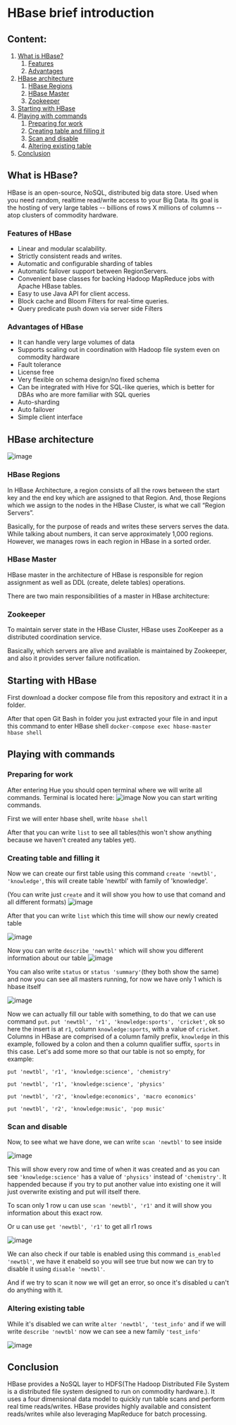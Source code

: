# HBase brief introduction

## Content:
1. [What is HBase?](#what-is-hbase)
   1. [Features](#features-of-hbase)
   2. [Advantages](#advantages-of-hbase)
3. [HBase architecture](#hbase-architecture)
   1. [HBase Regions](#hbase-regions) 
   2. [HBase Master](#hbase-master)
   3. [Zookeeper](#zookeeper)
5. [Starting with HBase](#starting-with-hbase)
6. [Playing with commands](#playing-with-commands)
   1. [Preparing for work](#preparing-for-work)
   2. [Creating table and filling it](#creating-table-and-filling-it)
   3. [Scan and disable](#scan-and-disable)
   4. [Altering existing table](#altering-existing-table)
7. [Conclusion](#conclusion)

## What is HBase?
HBase is an open-source, NoSQL, distributed big data store. Used when you need random, realtime read/write access to your Big Data. Its goal is the hosting of very large tables -- billions of rows X millions of columns -- atop clusters of commodity hardware.

### Features of HBase
- Linear and modular scalability.
- Strictly consistent reads and writes.
- Automatic and configurable sharding of tables
- Automatic failover support between RegionServers.
- Convenient base classes for backing Hadoop MapReduce jobs with Apache HBase tables.
- Easy to use Java API for client access.
- Block cache and Bloom Filters for real-time queries.
- Query predicate push down via server side Filters

### Advantages of HBase
- It can handle very large volumes of data
- Supports scaling out in coordination with Hadoop file system even on commodity hardware
- Fault tolerance
- License free
- Very flexible on schema design/no fixed schema
- Can be integrated with Hive for SQL-like queries, which is better for DBAs who are more familiar with SQL queries
- Auto-sharding
- Auto failover
- Simple client interface

## HBase architecture

![image](https://miro.medium.com/max/1400/1*GhFrq32hXR7XNPNp6ywmmg.png)

### HBase Regions

In HBase Architecture, a region consists of all the rows between the start key and the end key which are assigned to that Region. And, those Regions which we assign to the nodes in the HBase Cluster, is what we call “Region Servers”.

Basically, for the purpose of reads and writes these servers serves the data. While talking about numbers, it can serve approximately 1,000 regions. However, we manages rows in each region in HBase in a sorted order.

### HBase Master

HBase master in the architecture of HBase is responsible for region assignment as well as DDL (create, delete tables) operations.

There are two main responsibilities of a master in HBase architecture:

### Zookeeper

To maintain server state in the HBase Cluster, HBase uses ZooKeeper as a distributed coordination service.

Basically, which servers are alive and available is maintained by Zookeeper, and also it provides server failure notification.

## Starting with HBase

First download a docker compose file from this repository and extract it in a folder.

After that open Git Bash in folder you just extracted your file in and input this command to enter HBase shell `docker-compose exec hbase-master hbase shell`


## Playing with commands

### Preparing for work

After entering Hue you should open terminal where we will write all commands.
Terminal is located here:
![image](https://user-images.githubusercontent.com/70970346/167005555-5a315e5e-174f-4500-a268-6f6df679312f.png)
Now you can start writing commands.

First we will enter hbase shell, write `hbase shell`

After that you can write `list` to see all tables(this won't show anything because we haven't created any tables yet).

### Creating table and filling it

Now we can create our first table using this command `create 'newtbl', 'knowledge'`, this will create table 'newtbl' with family of 'knowledge'.


(You can write just `create` and it will show you how to use that comand and all different formats)
![image](https://user-images.githubusercontent.com/70970346/167012612-01a7f9ee-73ee-4620-84e4-32f252c09cf7.png)

After that you can write `list` which this time will show our newly created table

![image](https://user-images.githubusercontent.com/70970346/167012822-af55a586-e72a-422a-8363-a3260d5cd181.png)

Now you can write `describe 'newtbl'` which will show you different information about our table
![image](https://user-images.githubusercontent.com/70970346/167013139-74f80402-83e9-41ad-a13f-6b9f10b3698c.png)

You can also write `status` or `status 'summary'`(they both show the same) and now you can see all masters running, for now we have only 1 which is hbase itself

![image](https://user-images.githubusercontent.com/70970346/167013568-ea4925ca-017a-4597-b37e-465666c9f3bf.png)

Now we can actually fill our table with something, to do that we can use command `put`.
`put 'newtbl', 'r1', 'knowledge:sports', 'cricket'`, ok so here the insert is at `r1`, column `knowledge:sports`, with a value of `cricket`. Columns in HBase are comprised of a column family prefix, `knowledge` in this example, followed by a colon and then a column qualifier suffix, `sports` in this case.
Let's add some more so that our table is not so empty, for example:

`put 'newtbl', 'r1', 'knowledge:science', 'chemistry'`

`put 'newtbl', 'r1', 'knowledge:science', 'physics'`

`put 'newtbl', 'r2', 'knowledge:economics', 'macro economics'`

`put 'newtbl', 'r2', 'knowledge:music', 'pop music'`

### Scan and disable

Now, to see what we have done, we can write `scan 'newtbl'` to see inside

![image](https://user-images.githubusercontent.com/70970346/167015651-3add7a59-83d9-4db9-b917-a21d0f4f5c5d.png)

This will show every row and time of when it was created and as you can see `'knowledge:science'` has a value of `'physics'` instead of `'chemistry'`. It happended because if you try to put another value into existing one it will just overwrite existing and put will itself there.

To scan only 1 row u can use `scan 'newtbl', 'r1'` and it will show you information about this exact row.

Or u can use `get 'newtbl', 'r1'` to get all r1 rows

![image](https://user-images.githubusercontent.com/70970346/167018085-518fd425-e0bf-481b-ba4b-8bf2552cdc2c.png)


We can also check if our table is enabled using this command `is_enabled 'newtbl'`, we have it enabeld so you will see true but now we can try to disable it using `disable 'newtbl'`.

And if we  try to scan it now we will get an error, so once it's disabled u can't do anything with it.

### Altering existing table

While it's disabled we can write `alter 'newtbl', 'test_info'` and if we will write `describe 'newtbl'` now we can see a new family `'test_info'`

![image](https://user-images.githubusercontent.com/70970346/167018728-1c5f81e8-7427-4f19-9efb-5e8237010a21.png)

## Conclusion

HBase provides a NoSQL layer to HDFS(The Hadoop Distributed File System is a distributed file system designed to run on commodity hardware.). It uses a four dimensional data model to quickly run table scans and perform real time reads/writes. HBase provides highly available and consistent reads/writes while also leveraging MapReduce for batch processing.
